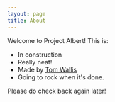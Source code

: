 ```yaml
---
layout: page
title: About
---
```


Welcome to Project Albert! This is:

* In construction
* Really neat!
* Made by [Tom Wallis](http://blog.tomwallis.net)
* Going to rock when it's done. 

Please do check back again later!

